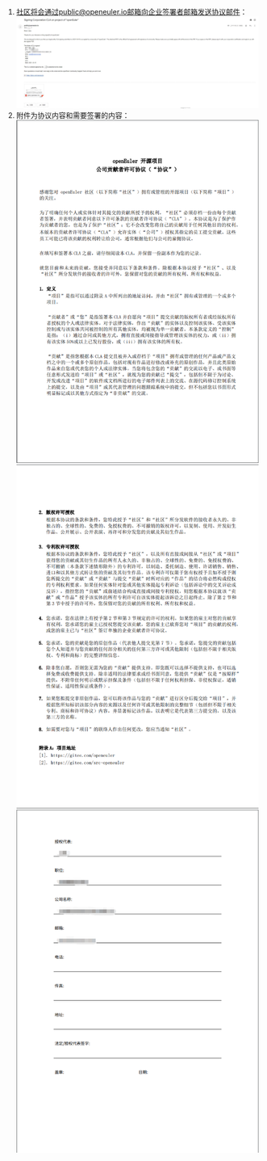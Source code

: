 
1. 社区将会通过public@openeuler.io邮箱向企业签署者邮箱发送协议邮件：
![enter image description here](email.jpg)
2.  附件为协议内容和需要签署的内容：
![enter image description here](xieyi1.png)
![enter image description here](xieyi2.png)
![enter image description here](xieyi3.png)


